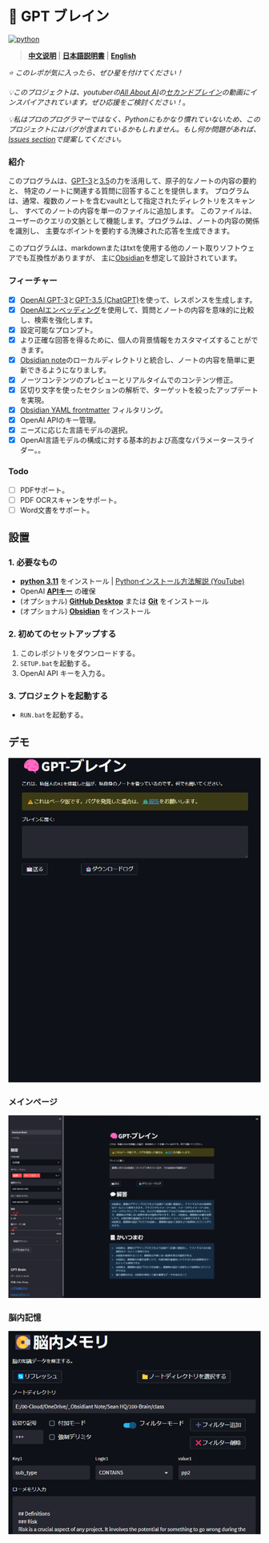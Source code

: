 # 🧠 GPT ブレイン
[![python](https://img.shields.io/badge/python-3.11-blue)](https://www.python.org/downloads/release/python-3112/)

>**[中文说明](./README_CN.md)** | **[日本語説明書](README_JP.md)** | **[English](../README.md)**

*⭐️ このレポが気に入ったら、ぜひ星を付けてください！*

*💡このプロジェクトは、youtuberの[All About AI](https://www.youtube.com/@AllAboutAI)の[セカンドブレイン](https://www.youtube.com/watch?v=1k2JpJRIoAA&ab_channel=AllAboutAI)の動画にインスパイアされています。ぜひ応援をご検討ください！*。

*💡私はプロのプログラマーではなく、Pythonにもかなり慣れていないため、このプロジェクトにはバグが含まれているかもしれません。もし何か問題があれば、[Issues section](https://github.com/sean1832/GPT-Brain/issues)で提案してください。*

### 紹介
このプログラムは、[GPT-3](https://platform.openai.com/docs/models/gpt-3)と[3.5](https://platform.openai.com/docs/models/gpt-3-5)の力を活用して、原子的なノートの内容の要約と、
特定のノートに関連する質問に回答することを提供します。
プログラムは、通常、複数のノートを含むvaultとして指定されたディレクトリをスキャンし、
すべてのノートの内容を単一のファイルに追加します。
このファイルは、ユーザーのクエリの文脈として機能します。プログラムは、ノートの内容の関係を識別し、
主要なポイントを要約する洗練された応答を生成できます。

このプログラムは、markdownまたはtxtを使用する他のノート取りソフトウェアでも互換性がありますが、
主に[Obsidian](https://obsidian.md/)を想定して設計されています。

### フィーチャー
- [x] [OpenAI GPT-3](https://platform.openai.com/docs/models/gpt-3)と[GPT-3.5 (ChatGPT)](https://platform.openai.com/docs/models/gpt-3-5)を使って、レスポンスを生成します。
- [x] [OpenAIエンベッディング](https://platform.openai.com/docs/guides/embeddings/what-are-embeddings)を使用して、質問とノートの内容を意味的に比較し、検索を強化します。
- [x] 設定可能なプロンプト。
- [x] より正確な回答を得るために、個人の背景情報をカスタマイズすることができます。
- [x] [Obsidian note](https://obsidian.md/)のローカルディレクトリと統合し、ノートの内容を簡単に更新できるようになりましす。
- [x] ノーツコンテンツのプレビューとリアルタイムでのコンテンツ修正。
- [x] 区切り文字を使ったセクションの解析で、ターゲットを絞ったアップデートを実現。
- [x] [Obsidian YAML frontmatter](https://help.obsidian.md/Editing+and+formatting/Metadata) フィルタリング。
- [x] OpenAI APIのキー管理。
- [x] ニーズに応じた言語モデルの選択。
- [x] OpenAI言語モデルの構成に対する基本的および高度なパラメータースライダー。。

### Todo
- [ ] PDFサポート。
- [ ] PDF OCRスキャンをサポート。
- [ ] Word文書をサポート。

## 設置
### 1. 必要なもの
- **[python 3.11](https://www.python.org/downloads)** をインストール | [Pythonインストール方法解説 (YouTube)](https://youtu.be/HBxCHonP6Ro?t=105)
- OpenAI **[APIキー](https://platform.openai.com/account/api-keys)** の確保
- (オプショナル) **[GitHub Desktop](https://desktop.github.com/)** または **[Git](https://git-scm.com/downloads)** をインストール
- (オプショナル) **[Obsidian](https://obsidian.md/)** をインストール

### 2. 初めてのセットアップする
1. このレポジトリをダウンロードする。
2. `SETUP.bat`を起動する。
3. OpenAI API キーを入力る。

### 3. プロジェクトを起動する
- `RUN.bat`を起動する。


## デモ
![](images/demo_menu_jp.gif)
### メインページ
![screenshot1](images/menu_jp.png)
### 脳内記憶
![screenshot2](images/memory_jp.png)
